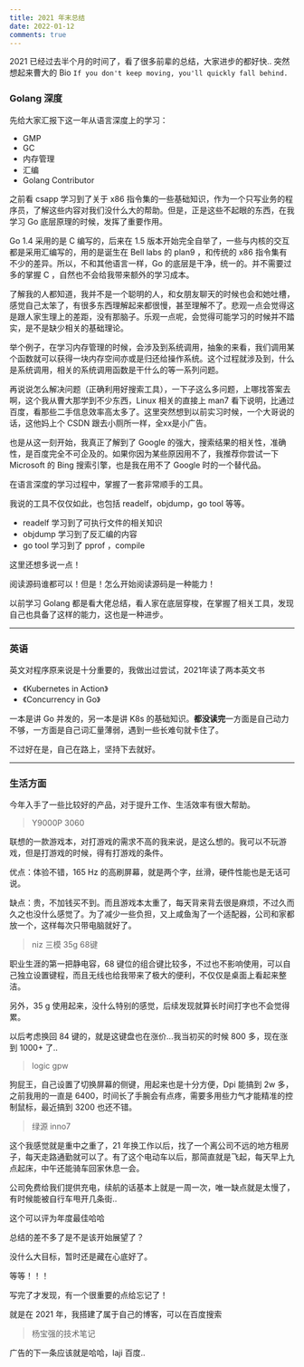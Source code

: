```yaml
---
title: 2021 年末总结
date: 2022-01-12
comments: true
---
```


2021 已经过去半个月的时间了，看了很多前辈的总结，大家进步的都好快.. 突然想起来曹大的 Bio `If you don't keep moving, you'll quickly fall behind.`

<!--more-->

### Golang 深度

先给大家汇报下这一年从语言深度上的学习：

- GMP
- GC
- 内存管理
- 汇编
- Golang Contributor

之前看 csapp 学习到了关于 x86 指令集的一些基础知识，作为一个只写业务的程序员，了解这些内容对我们没什么大的帮助。但是，正是这些不起眼的东西，在我学习 Go 底层原理的时候，发挥了重要作用。



Go 1.4 采用的是  C 编写的，后来在 1.5 版本开始完全自举了，一些与内核的交互都是采用汇编写的，用的是诞生在 Bell labs 的 plan9 ，和传统的 x86 指令集有不少的差异。所以，不和其他语言一样，Go 的底层是干净，统一的。并不需要过多的掌握 C ，自然也不会给我带来额外的学习成本。



了解我的人都知道，我并不是一个聪明的人，和女朋友聊天的时候也会和她吐槽，感觉自己太笨了，有很多东西理解起来都很慢，甚至理解不了。悲观一点会觉得这是跟人家生理上的差距，没有那脑子。乐观一点呢，会觉得可能学习的时候并不踏实，是不是缺少相关的基础理论。



举个例子，在学习内存管理的时候，会涉及到系统调用，抽象的来看，我们调用某个函数就可以获得一块内存空间亦或是归还给操作系统。这个过程就涉及到，什么是系统调用，相关的系统调用函数是干什么的等一系列问题。



再说说怎么解决问题（正确利用好搜索工具），一下子这么多问题，上哪找答案去啊，这个我从曹大那学到不少东西，Linux 相关的直接上 man7 看下说明，比通过百度，看那些二手信息效率高太多了。这里突然想到以前实习时候，一个大哥说的话，这他妈上个 CSDN 跟去小厕所一样，全xx是小广告。



也是从这一刻开始，我真正了解到了 Google 的强大，搜索结果的相关性，准确性，是百度完全不可企及的。如果你因为某些原因用不了，我推荐你尝试一下 Microsoft 的 Bing 搜索引擎，也是我在用不了 Google 时的一个替代品。



在语言深度的学习过程中，掌握了一套非常顺手的工具。



我说的工具不仅仅如此，也包括 readelf，objdump，go tool 等等。

- readelf 学习到了可执行文件的相关知识
- objdump 学习到了反汇编的内容
- go tool 学习到了 pprof ，compile



这里还想多说一点！

阅读源码谁都可以！但是！怎么开始阅读源码是一种能力！



以前学习 Golang 都是看大佬总结，看人家在底层穿梭，在掌握了相关工具，发现自己也具备了这样的能力，这也是一种进步。

------



### 英语

英文对程序原来说是十分重要的，我做出过尝试，2021年读了两本英文书

- 《Kubernetes in Action》
- 《Concurrency in Go》

一本是讲 Go 并发的，另一本是讲 K8s 的基础知识。**都没读完**一方面是自己动力不够，一方面是自己词汇量薄弱，遇到一些长难句就卡住了。



不过好在是，自己在路上，坚持下去就好。

------



### 生活方面

今年入手了一些比较好的产品，对于提升工作、生活效率有很大帮助。

> Y9000P 3060

联想的一款游戏本，对打游戏的需求不高的我来说，是这么想的。我可以不玩游戏，但是打游戏的时候，得有打游戏的条件。



优点：体验不错，165 Hz 的高刷屏幕，就是两个字，丝滑，硬件性能也是无话可说。



缺点：贵，不加钱买不到。而且游戏本太重了，每天背来背去很是麻烦，不过久而久之也没什么感觉了。为了减少一些负担，又上咸鱼淘了一个适配器，公司和家都放一个，这样每次只带电脑就好了。



> niz 三模 35g 68键

职业生涯的第一把静电容，68 键位的组合键比较多，不过也不影响使用，可以自己独立设置键程，而且无线也给我带来了极大的便利，不仅仅是桌面上看起来整洁。



另外，35 g 使用起来，没什么特别的感觉，后续发现就算长时间打字也不会觉得累。



以后考虑换回 84 键的，就是这键盘也在涨价...我当初买的时候 800 多，现在涨到 1000+ 了..



> logic gpw

狗屁王，自己设置了切换屏幕的侧键，用起来也是十分方便，Dpi 能搞到 2w 多，之前我用的一直是 6400，时间长了手腕会有点疼，需要多用些力气才能精准的控制鼠标，最近搞到 3200 也还不错。



> 绿源 inno7

这个我感觉就是重中之重了，21 年换工作以后，找了一个离公司不远的地方租房子，每天走路通勤就可以了。有了这个电动车以后，那简直就是飞起，每天早上九点起床，中午还能骑车回家休息一会。



公司免费给我们提供充电，续航的话基本上就是一周一次，唯一缺点就是太慢了，有时候能被自行车甩开几条街..



这个可以评为年度最佳哈哈



总结的差不多了是不是该开始展望了？



没什么大目标，暂时还是藏在心底好了。



等等！！！



写完了才发现，有一个很重要的点给忘记了！

就是在 2021 年，我搭建了属于自己的博客，可以在百度搜索

> 杨宝强的技术笔记

广告的下一条应该就是哈哈，laji 百度..
